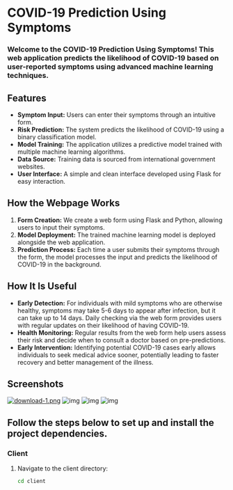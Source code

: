 # COVID-19 Prediction Using Symptoms

### Welcome to the COVID-19 Prediction Using Symptoms! This web application predicts the likelihood of COVID-19 based on user-reported symptoms using advanced machine learning techniques.

## Features

- **Symptom Input:** Users can enter their symptoms through an intuitive form.
- **Risk Prediction:** The system predicts the likelihood of COVID-19 using a binary classification model.
- **Model Training:** The application utilizes a predictive model trained with multiple machine learning algorithms.
- **Data Source:** Training data is sourced from international government websites.
- **User Interface:** A simple and clean interface developed using Flask for easy interaction.

## How the Webpage Works

1. **Form Creation:** We create a web form using Flask and Python, allowing users to input their symptoms.
2. **Model Deployment:** The trained machine learning model is deployed alongside the web application.
3. **Prediction Process:** Each time a user submits their symptoms through the form, the model processes the input and predicts the likelihood of COVID-19 in the background.

## How It Is Useful

- **Early Detection:** For individuals with mild symptoms who are otherwise healthy, symptoms may take 5-6 days to appear after infection, but it can take up to 14 days. Daily checking via the web form provides users with regular updates on their likelihood of having COVID-19.
- **Health Monitoring:** Regular results from the web form help users assess their risk and decide when to consult a doctor based on pre-predictions.
- **Early Intervention:** Identifying potential COVID-19 cases early allows individuals to seek medical advice sooner, potentially leading to faster recovery and better management of the illness.

## Screenshots

[![download-1.png](https://i.postimg.cc/6QHyFJKL/download-1.png)](https://postimg.cc/PLwX87PP)
![img](https://i.postimg.cc/x16KsGmt/Untitled-design-1.png)
![img](https://i.postimg.cc/QtT1xRyy/Untitled-design-2.png)
![img](https://i.postimg.cc/wT34cBnK/Untitled-design-3.png)

## Follow the steps below to set up and install the project dependencies.

### Client

1. Navigate to the client directory:
   ```bash
   cd client
